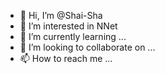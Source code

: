 - 👋 Hi, I’m @Shai-Sha
- 👀 I’m interested in NNet
- 🌱 I’m currently learning ...
- 💞️ I’m looking to collaborate on ...
- 📫 How to reach me ...

<!---
Shai-Sha/Shai-Sha is a ✨ special ✨ repository because its `README.md` (this file) appears on your GitHub profile.
You can click the Preview link to take a look at your changes.
--->

